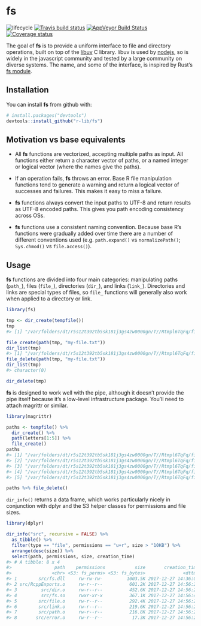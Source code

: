 
<!-- README.md is generated from README.Rmd. Please edit that file -->

# fs

![lifecycle](https://img.shields.io/badge/lifecycle-experimental-orange.svg)
[![Travis build
status](https://travis-ci.org/r-lib/fs.svg?branch=master)](https://travis-ci.org/r-lib/fs)
[![AppVeyor Build
Status](https://ci.appveyor.com/api/projects/status/github/r-lib/fs?branch=master&svg=true)](https://ci.appveyor.com/project/r-lib/fs)
[![Coverage
status](https://codecov.io/gh/r-lib/fs/branch/master/graph/badge.svg)](https://codecov.io/github/r-lib/fs?branch=master)

The goal of **fs** is to provide a uniform interface to file and
directory operations, built on top of the
[libuv](http://docs.libuv.org/en/v1.x/fs.html) C library. libuv is used
by [nodejs](https://nodejs.org), so is widely in the javascript
community and tested by a large community on diverse systems. The name,
and some of the interface, is inspired by Rust’s [fs
module](https://doc.rust-lang.org/std/fs/index.html).

## Installation

You can install **fs** from github with:

``` r
# install.packages("devtools")
devtools::install_github("r-lib/fs")
```

## Motivation vs base equivalents

  - All **fs** functions are vectorized, accepting multiple paths as
    input. All functions either return a character vector of paths, or a
    named integer or logical vector (where the names give the paths).

  - If an operation fails, **fs** throws an error. Base R file
    manipulation functions tend to generate a warning and return a
    logical vector of successes and failures. This makes it easy to miss
    a failure.

  - **fs** functions always convert the input paths to UTF-8 and return
    results as UTF-8 encoded paths. This gives you path encoding
    consistency across OSs.

  - **fs** functions use a consistent naming convention. Because base
    R’s functions were gradually added over time there are a number of
    different conventions used (e.g. `path.expand()` vs
    `normalizePath()`; `Sys.chmod()` vs `file.access()`).

## Usage

**fs** functions are divided into four main categories: manipulating
paths (`path_`), files (`file_`), directories (`dir_`), and links
(`link_`). Directories and links are special types of files, so `file_`
functions will generally also work when applied to a directory or link.

``` r
library(fs)

tmp <- dir_create(tempfile())
tmp
#> [1] "/var/folders/dt/r5s12t392tb5sk181j3gs4zw0000gn/T//Rtmpl6TqFq/file176e060777196"

file_create(path(tmp, "my-file.txt"))
dir_list(tmp)
#> [1] "/var/folders/dt/r5s12t392tb5sk181j3gs4zw0000gn/T//Rtmpl6TqFq/file176e060777196/my-file.txt"
file_delete(path(tmp, "my-file.txt"))
dir_list(tmp)
#> character(0)

dir_delete(tmp)
```

**fs** is designed to work well with the pipe, although it doesn’t
provide the pipe itself because it’s a low-level infrastructure package.
You’ll need to attach magrittr or similar.

``` r
library(magrittr)

paths <- tempfile() %>%
  dir_create() %>%
  path(letters[1:5]) %>%
  file_create() 
paths
#> [1] "/var/folders/dt/r5s12t392tb5sk181j3gs4zw0000gn/T//Rtmpl6TqFq/file176e040424c86/a"
#> [2] "/var/folders/dt/r5s12t392tb5sk181j3gs4zw0000gn/T//Rtmpl6TqFq/file176e040424c86/b"
#> [3] "/var/folders/dt/r5s12t392tb5sk181j3gs4zw0000gn/T//Rtmpl6TqFq/file176e040424c86/c"
#> [4] "/var/folders/dt/r5s12t392tb5sk181j3gs4zw0000gn/T//Rtmpl6TqFq/file176e040424c86/d"
#> [5] "/var/folders/dt/r5s12t392tb5sk181j3gs4zw0000gn/T//Rtmpl6TqFq/file176e040424c86/e"

paths %>% file_delete()
```

`dir_info()` returns a data frame, which works particularly nicely in
conjunction with dplyr and the S3 helper classes for permissions and
file sizes.

``` r
library(dplyr)

dir_info("src", recursive = FALSE) %>%
  as_tibble() %>%
  filter(type == "file", permissions == "u+r", size > "10KB") %>%
  arrange(desc(size)) %>%
  select(path, permissions, size, creation_time)
#> # A tibble: 8 x 4
#>                path    permissions           size       creation_time
#>               <chr> <S3: fs_perms> <S3: fs_bytes>              <dttm>
#> 1        src/fs.dll     rw-rw-rw-         1003.5K 2017-12-27 14:36:06
#> 2 src/RcppExports.o     rw-r--r--          601.2K 2017-12-27 14:56:23
#> 3         src/dir.o     rw-r--r--          452.6K 2017-12-27 14:56:23
#> 4         src/fs.so     rwxr-xr-x          367.1K 2017-12-27 14:56:41
#> 5        src/file.o     rw-r--r--          292.4K 2017-12-27 14:56:23
#> 6        src/link.o     rw-r--r--          219.6K 2017-12-27 14:56:26
#> 7        src/path.o     rw-r--r--          216.8K 2017-12-27 14:56:23
#> 8       src/error.o     rw-r--r--           17.3K 2017-12-27 14:56:23
```
